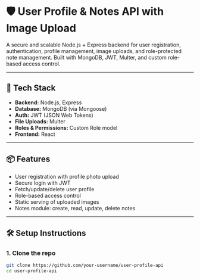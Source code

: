 # 🛡️ User Profile & Notes API with Image Upload

A secure and scalable Node.js + Express backend for user registration, authentication, profile management, image uploads, and role-protected note management. Built with MongoDB, JWT, Multer, and custom role-based access control.

---

## 🚀 Tech Stack

- **Backend:** Node.js, Express
- **Database:** MongoDB (via Mongoose)
- **Auth:** JWT (JSON Web Tokens)
- **File Uploads:** Multer
- **Roles & Permissions:** Custom Role model
- **Frontend:** React 

---

## 📦 Features

- User registration with profile photo upload
- Secure login with JWT
- Fetch/update/delete user profile
- Role-based access control
- Static serving of uploaded images
- Notes module: create, read, update, delete notes

---

## 🛠️ Setup Instructions

### 1. Clone the repo

```bash
git clone https://github.com/your-username/user-profile-api
cd user-profile-api
